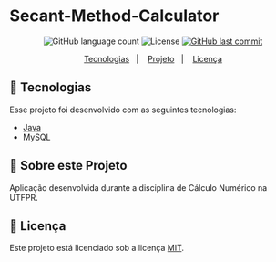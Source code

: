 # Secant-Method-Calculator

<p align="center">
  
  <img alt="GitHub language count" src="https://img.shields.io/github/languages/count/dpalmas/secant_method_calculator?color=0000FF">

  <img alt="License" src="https://img.shields.io/github/license/dpalmas/proffy?color=0000FF&logo=MIT">
  
  <a href="https://github.com/dpalmas/u_library/commits/master">
    <img alt="GitHub last commit" src="https://img.shields.io/github/last-commit/dpalmas/secant_method_calculator?color=0000FF">
  </a>
</p>

<p align="center">
  <a href="#rocket-tecnologias">Tecnologias</a>&nbsp;&nbsp;&nbsp;|&nbsp;&nbsp;&nbsp;
  <a href="#thinking-sobre-este-projeto">Projeto</a>&nbsp;&nbsp;&nbsp;|&nbsp;&nbsp;&nbsp;
  <a href="#memo-licença">Licença</a>
</p>

## :rocket: Tecnologias

Esse projeto foi desenvolvido com as seguintes tecnologias:

- [Java](https://www.java.com/en/)
- [MySQL](https://www.mysql.com/)

## :thinking: Sobre este Projeto
  
Aplicação desenvolvida durante a disciplina de Cálculo Numérico na UTFPR.

## :memo: Licença
Este projeto está licenciado sob a licença [MIT](./LICENSE).
